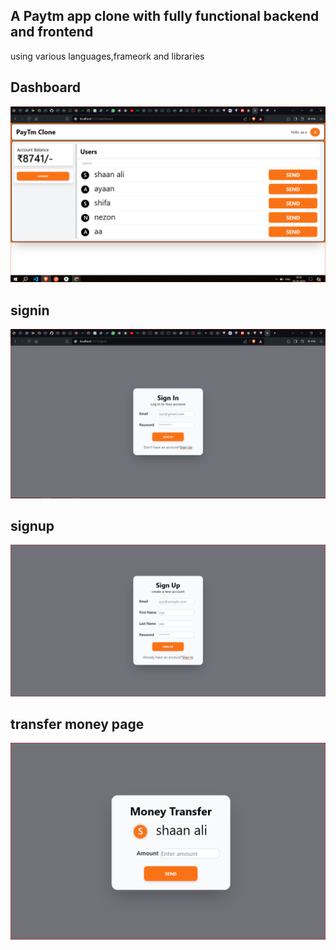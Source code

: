 
## A Paytm app clone with fully functional backend and frontend
using various languages,frameork and libraries

## Dashboard
![](dashboard.PNG)

## signin
![](signin.PNG)
## signup
![](signup.PNG)
## transfer money page
![](send.PNG)

